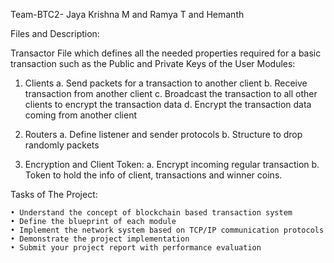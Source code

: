 Team-BTC2- Jaya Krishna M and Ramya T and Hemanth


Files and Description:

Transactor File which defines all the needed properties required for a basic transaction such as the Public and Private Keys of the User
Modules:
1. Clients
    a. Send packets for a transaction to another client
    b. Receive transaction from another client
    c. Broadcast the transaction to all other clients to encrypt the transaction data
    d. Encrypt the transaction data coming from another client

2. Routers
    a. Define listener and sender protocols
    b. Structure to drop randomly packets

3. Encryption and Client Token:
    a. Encrypt incoming regular transaction
    b. Token to hold the info of client, transactions and winner coins.


Tasks of The Project:

    • Understand the concept of blockchain based transaction system
    • Define the blueprint of each module
    • Implement the network system based on TCP/IP communication protocols
    • Demonstrate the project implementation
    • Submit your project report with performance evaluation


